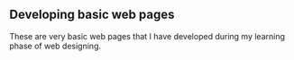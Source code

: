 ## Developing basic web pages
These are very basic web pages that I have developed during my learning phase of web designing.
